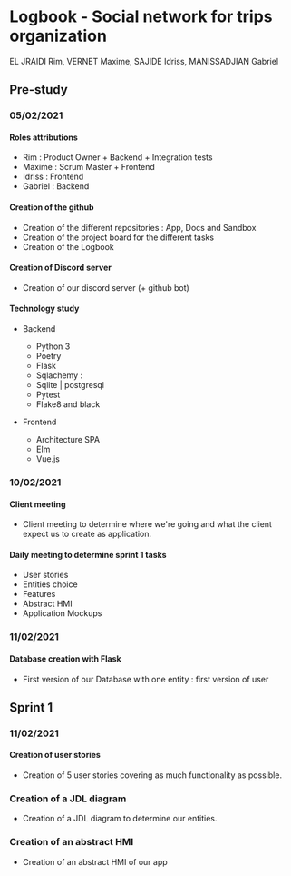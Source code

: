 # Logbook - Social network for trips organization
EL JRAIDI Rim, VERNET Maxime, SAJIDE Idriss, MANISSADJIAN Gabriel

## Pre-study

  ### 05/02/2021
  
  #### Roles attributions
  - Rim : Product Owner + Backend + Integration tests
  - Maxime : Scrum Master + Frontend
  - Idriss : Frontend
  - Gabriel : Backend

  #### Creation of the github
  - Creation of the different repositories : App, Docs and Sandbox
  - Creation of the project board for the different tasks
  - Creation of the Logbook
  
  #### Creation of Discord server
  - Creation of our discord server (+ github bot)
  
  #### Technology study
  - Backend
    
    * Python 3
    * Poetry
    * Flask
    * Sqlachemy :
    * Sqlite | postgresql
    * Pytest
    * Flake8 and black
  
  - Frontend
    
    * Architecture SPA
    * Elm
    * Vue.js
    
    
  ### 10/02/2021
    
  #### Client meeting
  - Client meeting to determine where we're going and what the client expect us to create as application.
    
  #### Daily meeting to determine sprint 1 tasks 
  - User stories
  - Entities choice
  - Features
  - Abstract HMI
  - Application Mockups
    
    
    
  ### 11/02/2021
    
  #### Database creation with Flask 
  - First version of our Database with one entity : first version of user
  
  
## Sprint 1

  ### 11/02/2021
  
  #### Creation of user stories
  - Creation of 5 user stories covering as much functionality as possible.
  
  ### Creation of a JDL diagram
  - Creation of a JDL diagram to determine our entities.
  
  ### Creation of an abstract HMI
  - Creation of an abstract HMI of our app

